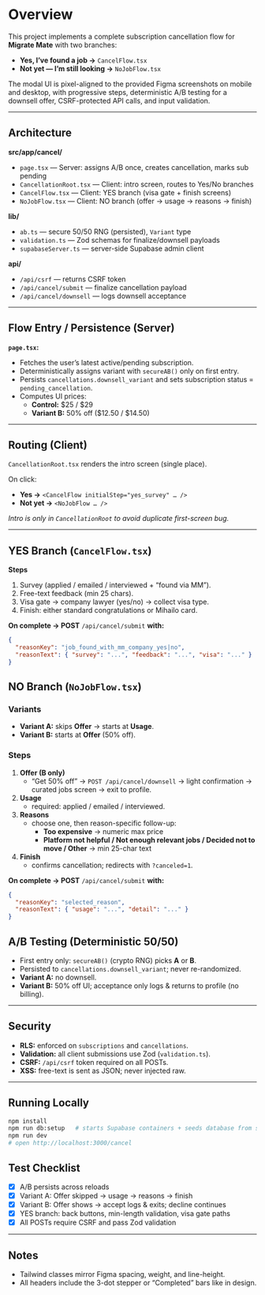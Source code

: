 # Overview

This project implements a complete subscription cancellation flow for **Migrate Mate** with two branches:

- **Yes, I’ve found a job →** `CancelFlow.tsx`  
- **Not yet — I’m still looking →** `NoJobFlow.tsx`

The modal UI is pixel-aligned to the provided Figma screenshots on mobile and desktop, with progressive steps, deterministic A/B testing for a downsell offer, CSRF-protected API calls, and input validation.

---

## Architecture

**src/app/cancel/**
- `page.tsx` — Server: assigns A/B once, creates cancellation, marks sub pending  
- `CancellationRoot.tsx` — Client: intro screen, routes to Yes/No branches  
- `CancelFlow.tsx` — Client: YES branch (visa gate + finish screens)  
- `NoJobFlow.tsx` — Client: NO branch (offer → usage → reasons → finish)  

**lib/**
- `ab.ts` — secure 50/50 RNG (persisted), `Variant` type  
- `validation.ts` — Zod schemas for finalize/downsell payloads  
- `supabaseServer.ts` — server-side Supabase admin client  

**api/**
- `/api/csrf` — returns CSRF token  
- `/api/cancel/submit` — finalize cancellation payload  
- `/api/cancel/downsell` — logs downsell acceptance  

---

## Flow Entry / Persistence (Server)

**`page.tsx`:**
- Fetches the user’s latest active/pending subscription.  
- Deterministically assigns variant with `secureAB()` only on first entry.  
- Persists `cancellations.downsell_variant` and sets subscription status = `pending_cancellation`.  
- Computes UI prices:  
  - **Control:** $25 / $29  
  - **Variant B:** 50% off ($12.50 / $14.50)  

---

## Routing (Client)

`CancellationRoot.tsx` renders the intro screen (single place).  

On click:  
- **Yes →** `<CancelFlow initialStep="yes_survey" … />`  
- **Not yet →** `<NoJobFlow … />`  

*Intro is only in `CancellationRoot` to avoid duplicate first-screen bug.*

---

## YES Branch (`CancelFlow.tsx`)

**Steps**
1. Survey (applied / emailed / interviewed + “found via MM”).  
2. Free-text feedback (min 25 chars).  
3. Visa gate → company lawyer (yes/no) → collect visa type.  
4. Finish: either standard congratulations or Mihailo card.  

**On complete → POST** `/api/cancel/submit` **with:**
```json
{
  "reasonKey": "job_found_with_mm_company_yes|no",
  "reasonText": { "survey": "...", "feedback": "...", "visa": "..." }
}
```
## NO Branch (`NoJobFlow.tsx`)

### Variants
- **Variant A:** skips **Offer** → starts at **Usage**.
- **Variant B:** starts at **Offer** (50% off).

### Steps
1. **Offer (B only)**
   - “Get 50% off” → `POST /api/cancel/downsell` → light confirmation → curated jobs screen → exit to profile.
2. **Usage**
   - required: applied / emailed / interviewed.
3. **Reasons**
   - choose one, then reason-specific follow-up:
     - **Too expensive** → numeric max price  
     - **Platform not helpful / Not enough relevant jobs / Decided not to move / Other** → min 25-char text
4. **Finish**
   - confirms cancellation; redirects with `?canceled=1`.

**On complete → POST** `/api/cancel/submit` **with:**
```json
{
  "reasonKey": "selected_reason",
  "reasonText": { "usage": "...", "detail": "..." }
}
```
## A/B Testing (Deterministic 50/50)

- First entry only: `secureAB()` (crypto RNG) picks **A** or **B**.  
- Persisted to `cancellations.downsell_variant`; never re-randomized.  
- **Variant A:** no downsell.  
- **Variant B:** 50% off UI; acceptance only logs & returns to profile (no billing).

---

## Security

- **RLS:** enforced on `subscriptions` and `cancellations`.  
- **Validation:** all client submissions use Zod (`validation.ts`).  
- **CSRF:** `/api/csrf` token required on all POSTs.  
- **XSS:** free-text is sent as JSON; never injected raw.

---

## Running Locally

```bash
npm install
npm run db:setup   # starts Supabase containers + seeds database from seed.sql
npm run dev
# open http://localhost:3000/cancel
```
## Test Checklist

- [x] A/B persists across reloads  
- [x] Variant A: Offer skipped → usage → reasons → finish  
- [x] Variant B: Offer shows → accept logs & exits; decline continues  
- [x] YES branch: back buttons, min-length validation, visa gate paths  
- [x] All POSTs require CSRF and pass Zod validation  

---

## Notes

- Tailwind classes mirror Figma spacing, weight, and line-height.  
- All headers include the 3-dot stepper or “Completed” bars like in design.
